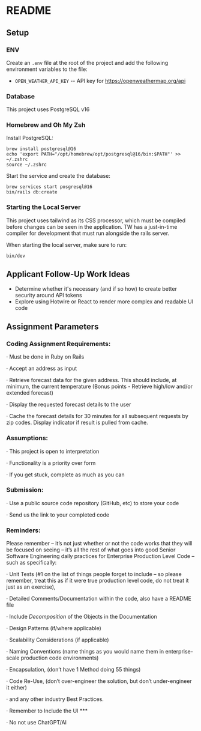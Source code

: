 # README

## Setup

### ENV

Create an `.env` file at the root of the project and add the following environment variables to the file:

* `OPEN_WEATHER_API_KEY` -- API key for https://openweathermap.org/api

### Database

This project uses PostgreSQL v16

### Homebrew and Oh My Zsh

Install PostgreSQL:
```
brew install postgresql@16
echo 'export PATH="/opt/homebrew/opt/postgresql@16/bin:$PATH"' >> ~/.zshrc
source ~/.zshrc
```

Start the service and create the database:
```
brew services start posgresql@16
bin/rails db:create
```

### Starting the Local Server

This project uses tailwind as its CSS processor, which must be compiled before changes can be seen in the application. TW has a just-in-time compiler for development that must run alongside the rails server.

When starting the local server, make sure to run:

`bin/dev`

## Applicant Follow-Up Work Ideas

* Determine whether it's necessary (and if so how) to create better security around API tokens
* Explore using Hotwire or React to render more complex and readable UI code

## Assignment Parameters

### Coding Assignment Requirements:

· Must be done in Ruby on Rails

· Accept an address as input

· Retrieve forecast data for the given address. This should include, at minimum, the current temperature (Bonus points - Retrieve high/low and/or extended forecast)

· Display the requested forecast details to the user

· Cache the forecast details for 30 minutes for all subsequent requests by zip codes. Display indicator if result is pulled from cache.

### Assumptions:

· This project is open to interpretation

· Functionality is a priority over form

· If you get stuck, complete as much as you can

### Submission:

· Use a public source code repository (GitHub, etc) to store your code

· Send us the link to your completed code

### Reminders:

Please remember – it’s not just whether or not the code works that they will be focused on seeing – it’s all the rest of what goes into good Senior Software Engineering daily practices for Enterprise Production Level Code – such as specifically:

· Unit Tests (#1 on the list of things people forget to include – so please remember, treat this as if it were true production level code, do not treat it just as an exercise),

· Detailed Comments/Documentation within the code, also have a README file

· Include *Decomposition* of the Objects in the Documentation

· Design Patterns (if/where applicable)

· Scalability Considerations (if applicable)

· Naming Conventions (name things as you would name them in enterprise-scale production code environments)

· Encapsulation, (don’t have 1 Method doing 55 things)

· Code Re-Use, (don’t over-engineer the solution, but don’t under-engineer it either)

· and any other industry Best Practices.

· Remember to Include the UI ***

· No not use ChatGPT/AI
